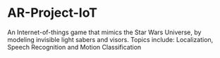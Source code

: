 # AR-Project-IoT
An Internet-of-things game that mimics the Star Wars Universe, by modeling invisible light sabers and visors. Topics include: Localization, Speech Recognition and Motion Classification
